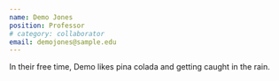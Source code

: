 ```yaml
---
name: Demo Jones
position: Professor
# category: collaborator
email: demojones@sample.edu
---
```

In their free time, Demo likes pina colada and getting caught in the rain.